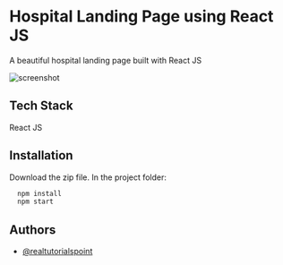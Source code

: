 # Hospital Landing Page using React JS

A beautiful hospital landing page built with React JS

![screenshot](/screenshot.png)

## Tech Stack

 React JS

## Installation

Download the zip file. In the project folder:

```bash
  npm install
  npm start
```

## Authors

- [@realtutorialspoint](https://www.github.com/realtutorialspoint)
